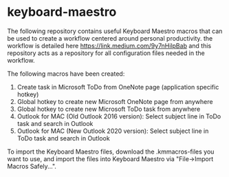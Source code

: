# keyboard-maestro

The following repository contains useful Keyboard Maestro macros that can be used to create a workflow centered around personal productivity. the workflow is detailed here https://link.medium.com/9y7nHilpBab and this repository acts as a repository for all configuration files needed in the workflow.

The following macros have been created:

1. Create task in Microsoft ToDo from OneNote page (application specific hotkey)
2. Global hotkey to create new Microsoft OneNote page from anywhere
3. Global hotkey to create new Microsoft ToDo task from anywhere
4. Outlook for MAC (Old Outlook 2016 version): Select subject line in ToDo task and search in Outlook
5. Outlook for MAC (New Outlook 2020 version): Select subject line in ToDo task and search in Outlook

To import the Keyboard Maestro files, download the .kmmacros-files you want to use, and import the files into Keyboard Maestro via "File->Import Macros Safely...".
